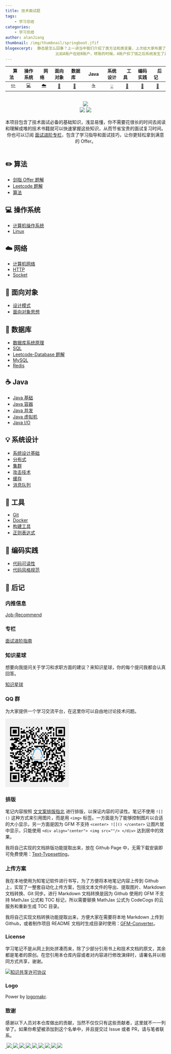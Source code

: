 ```yaml
---
title: 技术面试题
tags:
    - 学习总结
categories:
    - 学习总结
author: alanJiang
thumbnail: /img/thumbnail/springboot.jfif
blogexcerpt:  静态是怎么回事？上一讲当中我们介绍了类方法和类变量，上次给大家布置了一个小作业，写一个银行转账的简单的类。这个功能当然不难，大家也都熟悉，不过其实这里面是隐藏了许多问题的。
                      比如A账户在给B账户，转账的时候，A账户扣了钱之后系统发生了异常
---
```

<!--| Ⅰ | Ⅱ | Ⅲ | Ⅳ | Ⅴ | Ⅵ | Ⅶ | Ⅷ | Ⅸ | Ⅹ |
| :--------: | :---------: | :---------: | :---------: | :---------: | :---------:| :---------: | :-------: | :-------:| :------:|
| 算法[:pencil2:](#pencil2-算法) | 操作系统[:computer:](#computer-操作系统)|网络[:cloud:](#cloud-网络) | 面向对象[:art:](#art-面向对象) |数据库[:floppy_disk:](#floppy_disk-数据库)| Java [:coffee:](#coffee-java)| 系统设计[:bulb:](#bulb-系统设计)| 工具[:wrench:](#wrench-工具)| 编码实践[:watermelon:](#watermelon-编码实践)| 后记[:memo:](#memo-后记) | -->

| &nbsp;&nbsp;&nbsp;算法&nbsp;&nbsp;&nbsp; | 操作系统 | &nbsp;&nbsp;&nbsp;网络&nbsp;&nbsp;&nbsp; | 面向对象 | &nbsp;&nbsp;数据库&nbsp;&nbsp; | &nbsp;&nbsp;&nbsp;Java&nbsp;&nbsp;&nbsp; | 系统设计 | &nbsp;&nbsp;&nbsp;工具&nbsp;&nbsp;&nbsp; | 编码实践 | &nbsp;&nbsp;&nbsp;后记&nbsp;&nbsp;&nbsp; |
| :--------: | :---------: | :---------: | :---------: | :---------: | :---------:| :---------: | :-------: | :-------:| :------:|
| [:pencil2:](#pencil2-算法) | [:computer:](#computer-操作系统)|[:cloud:](#cloud-网络) | [:art:](#art-面向对象) |[:floppy_disk:](#floppy_disk-数据库)|  [:coffee:](#coffee-java)| [:bulb:](#bulb-系统设计)| [:wrench:](#wrench-工具)| [:watermelon:](#watermelon-编码实践)| [:memo:](#memo-后记) | 

<br>

<div align="center">
    <img src="other/LogoMakr_0zpEzN.png" width="200px">
    <br>
    <a href="https://cyc2018.github.io/CS-Notes"> <img src="https://img.shields.io/badge/>-read-4ab8a1.svg"></a>  <a href="https://xiaozhuanlan.com/CyC2018"> <img src="https://img.shields.io/badge/_-more-4ab8a1.svg"></a> 
    <br> <br>
    本项目包含了技术面试必备的基础知识，浅显易懂，你不需要花很长的时间去阅读和理解成堆的技术书籍就可以快速掌握这些知识，从而节省宝贵的面试复习时间。你也可以订阅 <a href="https://xiaozhuanlan.com/CyC2018">面试进阶专栏</a>，包含了学习指导和面试技巧，让你更轻松拿到满意的 Offer。
</div> 

<br>

## :pencil2: 算法

- [剑指 Offer 题解](https://github.com/CyC2018/CS-Notes/blob/master/docs/notes/剑指%20offer%20题解.md)
- [Leetcode 题解](https://github.com/CyC2018/CS-Notes/blob/master/docs/notes/Leetcode%20题解.md)
- [算法](https://github.com/CyC2018/CS-Notes/blob/master/docs/notes/算法.md)

## :computer: 操作系统

- [计算机操作系统](https://github.com/CyC2018/CS-Notes/blob/master/docs/notes/计算机操作系统.md)
- [Linux](https://github.com/CyC2018/CS-Notes/blob/master/docs/notes/Linux.md)

## :cloud: 网络 

- [计算机网络](https://github.com/CyC2018/CS-Notes/blob/master/docs/notes/计算机网络.md)
- [HTTP](https://github.com/CyC2018/CS-Notes/blob/master/docs/notes/HTTP.md)
- [Socket](https://github.com/CyC2018/CS-Notes/blob/master/docs/notes/Socket.md)

## :art: 面向对象

- [设计模式](https://github.com/CyC2018/CS-Notes/blob/master/docs/notes/设计模式.md)
- [面向对象思想](https://github.com/CyC2018/CS-Notes/blob/master/docs/notes/面向对象思想.md)

## :floppy_disk: 数据库 

- [数据库系统原理](https://github.com/CyC2018/CS-Notes/blob/master/docs/notes/数据库系统原理.md)
- [SQL](https://github.com/CyC2018/CS-Notes/blob/master/docs/notes/SQL.md)
- [Leetcode-Database 题解](https://github.com/CyC2018/CS-Notes/blob/master/docs/notes/Leetcode-Database%20题解.md)
- [MySQL](https://github.com/CyC2018/CS-Notes/blob/master/docs/notes/MySQL.md)
- [Redis](https://github.com/CyC2018/CS-Notes/blob/master/docs/notes/Redis.md)

## :coffee: Java

- [Java 基础](https://github.com/CyC2018/CS-Notes/blob/master/docs/notes/Java%20基础.md)
- [Java 容器](https://github.com/CyC2018/CS-Notes/blob/master/docs/notes/Java%20容器.md)
- [Java 并发](https://github.com/CyC2018/CS-Notes/blob/master/docs/notes/Java%20并发.md)
- [Java 虚拟机](https://github.com/CyC2018/CS-Notes/blob/master/docs/notes/Java%20虚拟机.md)
- [Java I/O](https://github.com/CyC2018/CS-Notes/blob/master/docs/notes/Java%20IO.md)

## :bulb: 系统设计 

- [系统设计基础](https://github.com/CyC2018/CS-Notes/blob/master/docs/notes/系统设计基础.md)
- [分布式](https://github.com/CyC2018/CS-Notes/blob/master/docs/notes/分布式.md)
- [集群](https://github.com/CyC2018/CS-Notes/blob/master/docs/notes/集群.md)
- [攻击技术](https://github.com/CyC2018/CS-Notes/blob/master/docs/notes/攻击技术.md)
- [缓存](https://github.com/CyC2018/CS-Notes/blob/master/docs/notes/缓存.md)
- [消息队列](https://github.com/CyC2018/CS-Notes/blob/master/docs/notes/消息队列.md)

## :wrench: 工具 

- [Git](https://github.com/CyC2018/CS-Notes/blob/master/docs/notes/Git.md)
- [Docker](https://github.com/CyC2018/CS-Notes/blob/master/docs/notes/Docker.md)
- [构建工具](https://github.com/CyC2018/CS-Notes/blob/master/docs/notes/构建工具.md)
- [正则表达式](https://github.com/CyC2018/CS-Notes/blob/master/docs/notes/正则表达式.md)

## :watermelon: 编码实践 

- [代码可读性](https://github.com/CyC2018/CS-Notes/blob/master/docs/notes/代码可读性.md)
- [代码风格规范](https://github.com/CyC2018/CS-Notes/blob/master/docs/notes/代码风格规范.md)

## :memo: 后记 

### 内推信息

[Job-Recommend](https://github.com/CyC2018/Job-Recommend)

### 专栏

[面试进阶指南](https://xiaozhuanlan.com/CyC2018)

### 知识星球

想要向我提问关于学习和求职方面的建议？来知识星球，你的每个提问我都会认真回答。

[知识星球](other/Planet.md)

### QQ 群

为大家提供一个学习交流平台，在这里你可以自由地讨论技术问题。

<img src="https://github.com/CyC2018/CS-Notes/raw/master/other/group1.png" width="200px"></br>

### 排版

笔记内容按照 [文文案排版指北](https://github.com/sparanoid/chinese-copywriting-guidelines) 进行排版，以保证内容的可读性。笔记不使用 `![]()` 这种方式来引用图片，而是用 `<img>` 标签。一方面是为了能够控制图片以合适的大小显示，另一方面是因为 GFM 不支持 `<center> ![]() </center>` 让图片居中显示，只能使用 `<div align="center"> <img src=""/> </div>` 达到居中的效果。

我将自己实现的文档排版功能提取出来，放在 Github Page 中，无需下载安装即可免费使用：[Text-Typesetting](https://github.com/CyC2018/Text-Typesetting)。

### 上传方案

我在本地使用为知笔记软件进行书写，为了方便将本地笔记内容上传到 Github 上，实现了一整套自动化上传方案，包括文本文件的导出、提取图片、Markdown 文档转换、Git 同步。进行 Markdown 文档转换是因为 Github 使用的 GFM 不支持 MathJax 公式和 TOC 标记，所以需要替换 MathJax 公式为 CodeCogs 的云服务和重新生成 TOC 目录。

我将自己实现文档转换功能提取出来，方便大家在需要将本地 Markdown 上传到 Github，或者制作项目 README 文档时生成目录时使用：[GFM-Converter](https://github.com/CyC2018/GFM-Converter)。

### License

学习笔记不是从网上到处拼凑而来，除了少部分引用书上和技术文档的原文，其余都是笔者的原创。在您引用本仓库内容或者对内容进行修改演绎时，请署名并以相同方式共享，谢谢。

<a rel="license" href="http://creativecommons.org/licenses/by-nc-sa/4.0/"><img alt="知识共享许可协议" style="border-width:0" src="https://i.creativecommons.org/l/by-nc-sa/4.0/88x31.png" /></a>


### Logo

Power by [logomakr](https://logomakr.com/).

### 致谢

感谢以下人员对本仓库做出的贡献，当然不仅仅只有这些贡献者，这里就不一一列举了。如果你希望被添加到这个名单中，并且提交过 Issue 或者 PR，请与笔者联系。

<a href="https://github.com/linw7">
​    <img src="https://avatars3.githubusercontent.com/u/21679154?s=400&v=4" width="50px">
</a> 
<a href="https://github.com/g10guang">
​    <img src="https://avatars1.githubusercontent.com/u/18458140?s=400&v=4" width="50px">
</a> 
<a href="https://github.com/ResolveWang">
​    <img src="https://avatars1.githubusercontent.com/u/8018776?s=400&v=4" width="50px">
</a>
<a href="https://github.com/crossoverJie">
​    <img src="https://avatars1.githubusercontent.com/u/15684156?s=400&v=4" width="50px">
</a> 
<a href="https://github.com/jy03078584">
​    <img src="https://avatars2.githubusercontent.com/u/7719370?s=400&v=4" width="50px">
</a>
<a href="https://github.com/kwongtailau">
​    <img src="https://avatars0.githubusercontent.com/u/22954582?s=400&v=4" width="50px">
</a>
<a href="https://github.com/xiangflight">
​    <img src="https://avatars2.githubusercontent.com/u/10072416?s=400&v=4" width="50px">
</a>
<a href="https://github.com/mafulong">
​    <img src="https://avatars1.githubusercontent.com/u/24795000?s=400&v=4" width="50px">
</a>
<a href="https://github.com/yanglbme">
​    <img src="https://avatars1.githubusercontent.com/u/21008209?s=400&v=4" width="50px">
</a>



<!--  | Ⅰ | Ⅱ | Ⅲ | Ⅳ | Ⅴ | Ⅵ | Ⅶ | Ⅷ | Ⅸ | Ⅹ |
| :--------: | :---------: | :---------: | :---------: | :---------: | :---------:| :---------: | :-------: | :-------:| :------:|
| 算法[:pencil2:](#pencil2-算法) | 操作系统[:computer:](#computer-操作系统)|网络[:cloud:](#cloud-网络) | 面向对象[:couple:](#couple-面向对象) |数据库[:floppy_disk:](#floppy_disk-数据库)| Java [:coffee:](#coffee-java)| 系统设计[:bulb:](#bulb-系统设计)| 工具[:hammer:](#hammer-工具)| 编码实践[:speak_no_evil:](#speak_no_evil-编码实践)| 后记[:memo:](#memo-后记) | -->

<!-- | Ⅰ | Ⅱ | Ⅲ | Ⅳ | Ⅴ |
| :--------: | :---------: | :---------: | :---------: | :---------: |
| &emsp;&emsp;&emsp;算法&emsp;&emsp;&emsp;<br>[:pencil2:](#pencil2-算法) | &emsp;&emsp;&emsp;操作系统&emsp;&emsp;&emsp;<br>[:computer:](#computer-操作系统) | &emsp;&emsp;&emsp;&emsp;网络&emsp;&emsp;&emsp;&emsp;<br>[:cloud:](#cloud-网络) | &emsp;&emsp;&emsp;面向对象&emsp;&emsp;&emsp;<br>[:couple:](#couple-面向对象) | &emsp;&emsp;&emsp;数据库&emsp;&emsp;<br>[:floppy_disk:](#floppy_disk-数据库)|

| Ⅵ | Ⅶ | Ⅷ | Ⅸ | Ⅹ |
|:---------:| :---------: | :-------: | :-------:| :------:|
| &emsp;&emsp;&emsp;Java&emsp;&emsp;&emsp;<br>[:coffee:](#coffee-java) | &emsp;&emsp;&emsp;系统设计&emsp;&emsp;&emsp;<br>[:bulb:](#bulb-系统设计) | &emsp;&emsp;&emsp;&emsp;工具&emsp;&emsp;&emsp;&emsp;<br>[:hammer:](#hammer-工具) | &emsp;&emsp;&emsp;编码实践&emsp;&emsp;&emsp;<br>[:speak_no_evil:](#speak_no_evil-编码实践) | &emsp;&emsp;&emsp;后记 &emsp;&emsp;&emsp;<br>[:memo:](#memo-后记) |
-->

<br>
